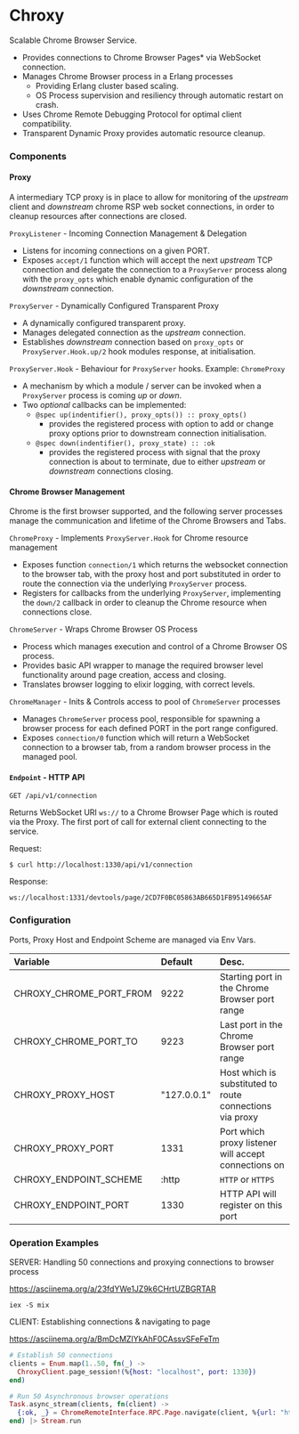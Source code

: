 # Chroxy

Scalable Chrome Browser Service.

* Provides connections to Chrome Browser Pages* via WebSocket connection.
* Manages Chrome Browser process in a Erlang processes
  * Providing Erlang cluster based scaling.
  * OS Process supervision and resiliency through automatic restart on crash.
* Uses Chrome Remote Debugging Protocol for optimal client compatibility.
* Transparent Dynamic Proxy provides automatic resource cleanup.

### Components

#### Proxy

A intermediary TCP proxy is in place to allow for monitoring of the _upstream_
client and _downstream_ chrome RSP web socket connections, in order to cleanup
resources after connections are closed.

`ProxyListener` - Incoming Connection Management & Delegation
* Listens for incoming connections on a given PORT.
* Exposes `accept/1` function which will accept the next _upstream_ TCP connection and
  delegate the connection to a `ProxyServer` process along with the `proxy_opts`
  which enable dynamic configuration of the _downstream_ connection.

`ProxyServer` - Dynamically Configured Transparent Proxy
* A dynamically configured transparent proxy.
* Manages delegated connection as the _upstream_ connection.
* Establishes _downstream_ connection based on `proxy_opts` or
  `ProxyServer.Hook.up/2` hook modules response, at initialisation.

`ProxyServer.Hook` - Behaviour for `ProxyServer` hooks. Example: `ChromeProxy`
* A mechanism by which a module / server can be invoked when a `ProxyServer`
  process is coming _up_ or _down_.
* Two _optional_ callbacks can be implemented:
  * `@spec up(indentifier(), proxy_opts()) :: proxy_opts()`
    * provides the registered process with option to add or change proxy
      options prior to downstream connection initialisation.
  * `@spec down(indentifier(), proxy_state) :: :ok`
    * provides the registered process with signal that the proxy connection is
      about to terminate, due to either _upstream_ or _downstream_ connections
      closing.

#### Chrome Browser Management

Chrome is the first browser supported, and the following server processes manage
the communication and lifetime of the Chrome Browsers and Tabs.

`ChromeProxy` - Implements `ProxyServer.Hook` for Chrome resource management
* Exposes function `connection/1` which returns the websocket connection to the
  browser tab, with the proxy host and port substituted in order to route the
  connection via the underlying `ProxyServer` process.
* Registers for callbacks from the underlying `ProxyServer`, implementing the
  `down/2` callback in order to cleanup the Chrome resource when connections
  close.

`ChromeServer` - Wraps Chrome Browser OS Process
* Process which manages execution and control of a Chrome Browser OS process.
* Provides basic API wrapper to manage the required browser level functionality
  around page creation, access and closing.
* Translates browser logging to elixir logging, with correct levels.

`ChromeManager` - Inits & Controls access to pool of `ChromeServer` processes
* Manages `ChromeServer` process pool, responsible for spawning a browser
  process for each defined PORT in the port range configured.
* Exposes `connection/0` function which will return a WebSocket connection to a
  browser tab, from a random browser process in the managed pool.

#### `Endpoint` - HTTP API

`GET /api/v1/connection`

Returns WebSocket URI `ws://` to a Chrome Browser Page which is routed via the
Proxy.  The first port of call for external client connecting to the service.

Request:
```
$ curl http://localhost:1330/api/v1/connection
```
Response:
```
ws://localhost:1331/devtools/page/2CD7F0BC05863AB665D1FB95149665AF
```


### Configuration

Ports, Proxy Host and Endpoint Scheme are managed via Env Vars.

| Variable                  | Default       | Desc.                                                      |
| :------------------------ | :------------ | :--------------------------------------------------------- |
| CHROXY_CHROME_PORT_FROM   | 9222          | Starting port in the Chrome Browser port range             |
| CHROXY_CHROME_PORT_TO     | 9223          | Last port in the Chrome Browser port range                 |
| CHROXY_PROXY_HOST         | "127.0.0.1"   | Host which is substituted to route connections via proxy   |
| CHROXY_PROXY_PORT         | 1331          | Port which proxy listener will accept connections on       |
| CHROXY_ENDPOINT_SCHEME    | :http         | `HTTP` or `HTTPS`                                          |
| CHROXY_ENDPOINT_PORT      | 1330          | HTTP API will register on this port                        |

### Operation Examples

SERVER: Handling 50 connections and proxying connections to browser process

https://asciinema.org/a/23fdYWe1JZ9k6CHrtUZBGRTAR

```
iex -S mix
```


CLIENT: Establishing connections & navigating to page

https://asciinema.org/a/BmDcMZIYkAhF0CAssvSFeFeTm

``` elixir
# Establish 50 connections
clients = Enum.map(1..50, fn(_) ->
  ChroxyClient.page_session!(%{host: "localhost", port: 1330})
end)
```

``` elixir
# Run 50 Asynchronous browser operations
Task.async_stream(clients, fn(client) ->
  {:ok, _} = ChromeRemoteInterface.RPC.Page.navigate(client, %{url: "http://github.com"})
end) |> Stream.run
```

